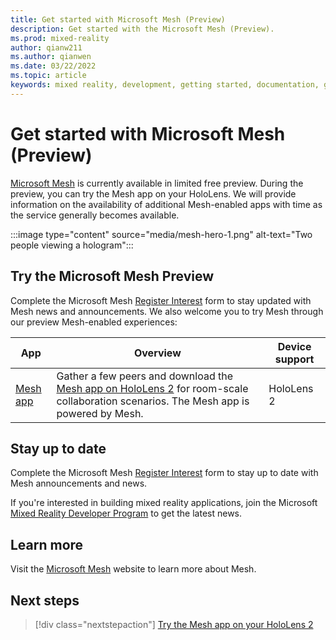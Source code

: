 ```yaml
---
title: Get started with Microsoft Mesh (Preview)
description: Get started with the Microsoft Mesh (Preview).
ms.prod: mixed-reality
author: qianw211
ms.author: qianwen
ms.date: 03/22/2022
ms.topic: article
keywords: mixed reality, development, getting started, documentation, guides, features, holograms
---
```


# Get started with Microsoft Mesh (Preview)

[Microsoft Mesh](overview.md) is currently available in limited free preview. During the preview, you can try the Mesh app on your HoloLens. We will provide information on the availability of additional Mesh-enabled apps with time as the service generally becomes available. 

:::image type="content" source="media/mesh-hero-1.png" alt-text="Two people viewing a hologram":::

## Try the Microsoft Mesh Preview

Complete the Microsoft Mesh [Register Interest](https://aka.ms/meshsignup) form to stay updated with Mesh news and announcements. We also welcome you to try Mesh through our preview Mesh-enabled experiences:

App | Overview | Device support
------ | ------ | ------
[Mesh app](./mesh-app/index.md) | Gather a few peers and download the [Mesh app on HoloLens 2](./mesh-app/index.md) for room-scale collaboration scenarios.  The Mesh app is powered by Mesh. | HoloLens 2

## Stay up to date

Complete the Microsoft Mesh [Register Interest](https://info.microsoft.com/CO-NOGEP-CNTNT-FY21-03Mar-02-Microsoft-Mesh-5890_01Registration-ForminBody.html) form to stay up to date with Mesh announcements and news.

If you're interested in building mixed reality applications, join the Microsoft [Mixed Reality Developer Program](https://mixedreality.microsoftcrmportals.com/signup/) to get the latest news.

## Learn more

Visit the [Microsoft Mesh](https://microsoft.com/mesh) website to learn more about Mesh.

## Next steps

   > [!div class="nextstepaction"]
   > [Try the Mesh app on your HoloLens 2](./mesh-app/index.md)